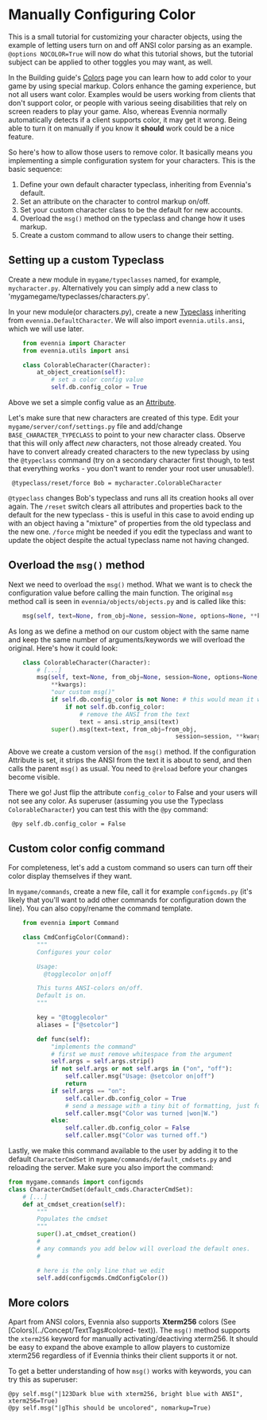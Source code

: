 # Manually Configuring Color


This is a small tutorial for customizing your character objects, using the example of letting users
turn on and off ANSI color parsing as an example.  `@options NOCOLOR=True` will now do what this
tutorial shows, but the tutorial subject can be applied to other toggles you may want, as well.

In the Building guide's [Colors](../Concept/TextTags#coloured-text) page you can learn how to add color to your
game by using special markup. Colors enhance the gaming experience, but not all users want color.
Examples would be users working from clients that don't support color, or people with various seeing
disabilities that rely on screen readers to play your game. Also, whereas Evennia normally
automatically detects if a client supports color, it may get it wrong. Being able to turn it on
manually if you know it **should** work could be a nice feature.

So here's how to allow those users to remove color. It basically means you implementing a simple
configuration system for your characters. This is the basic sequence:

1. Define your own default character typeclass, inheriting from Evennia's default.
1. Set an attribute on the character to control markup on/off.
1. Set your custom character class to be the default for new accounts.
1. Overload the `msg()` method on the typeclass and change how it uses markup.
1. Create a custom command to allow users to change their setting.

## Setting up a custom Typeclass

Create a new module in `mygame/typeclasses` named, for example, `mycharacter.py`. Alternatively you
can simply add a new class to 'mygamegame/typeclasses/characters.py'.

In your new module(or characters.py), create a new [Typeclass](../Component/Typeclasses) inheriting from
`evennia.DefaultCharacter`. We will also import `evennia.utils.ansi`, which we will use later.

```python
    from evennia import Character
    from evennia.utils import ansi

    class ColorableCharacter(Character):
        at_object_creation(self):
            # set a color config value
            self.db.config_color = True
```

Above we set a simple config value as an [Attribute](../Component/Attributes).

Let's make sure that new characters are created of this type. Edit your
`mygame/server/conf/settings.py` file and add/change `BASE_CHARACTER_TYPECLASS` to point to your new
character class. Observe that this will only affect *new* characters, not those already created. You
have to convert already created characters to the new typeclass by using the `@typeclass` command
(try on a secondary character first though, to test that everything works - you don't want to render
your root user unusable!).

     @typeclass/reset/force Bob = mycharacter.ColorableCharacter

`@typeclass` changes Bob's typeclass and runs all its creation hooks all over again. The `/reset`
switch clears all attributes and properties back to the default for the new typeclass - this is
useful in this case to avoid ending up with an object having a "mixture" of properties from the old
typeclass and the new one. `/force` might be needed if you edit the typeclass and want to update the
object despite the actual typeclass name not having changed.

## Overload the `msg()` method

Next we need to overload the `msg()` method. What we want is to check the configuration value before
calling the main function.  The original `msg` method call is seen in `evennia/objects/objects.py`
and is called like this:

```python
    msg(self, text=None, from_obj=None, session=None, options=None, **kwargs):
```

As long as we define a method on our custom object with the same name and keep the same number of
arguments/keywords we will overload the original. Here's how it could look:

```python
    class ColorableCharacter(Character):
        # [...]
        msg(self, text=None, from_obj=None, session=None, options=None,
            **kwargs):
            "our custom msg()"
            if self.db.config_color is not None: # this would mean it was not set
                if not self.db.config_color:
                    # remove the ANSI from the text
                    text = ansi.strip_ansi(text)
            super().msg(text=text, from_obj=from_obj,
                                               session=session, **kwargs)
```

Above we create a custom version of the `msg()` method. If the configuration Attribute is set, it
strips the ANSI from the text it is about to send, and then calls the parent `msg()` as usual. You
need to `@reload` before your changes become visible.

There we go! Just flip the attribute `config_color` to False and your users will not see any color.
As superuser (assuming you use the Typeclass `ColorableCharacter`) you can test this with the `@py`
command:

     @py self.db.config_color = False

## Custom color config command

For completeness, let's add a custom command so users can turn off their color display themselves if
they want.

In `mygame/commands`, create a new file, call it for example `configcmds.py` (it's likely that
you'll want to add other commands for configuration down the line). You can also copy/rename the
command template.

```python
    from evennia import Command

    class CmdConfigColor(Command):
        """
        Configures your color

        Usage:
          @togglecolor on|off

        This turns ANSI-colors on/off.
        Default is on.
        """

        key = "@togglecolor"
        aliases = ["@setcolor"]

        def func(self):
            "implements the command"
            # first we must remove whitespace from the argument
            self.args = self.args.strip()
            if not self.args or not self.args in ("on", "off"):
                self.caller.msg("Usage: @setcolor on|off")
                return
            if self.args == "on":
                self.caller.db.config_color = True
                # send a message with a tiny bit of formatting, just for fun
                self.caller.msg("Color was turned |won|W.")
            else:
                self.caller.db.config_color = False
                self.caller.msg("Color was turned off.")
```

Lastly, we make this command available to the user by adding it to the default `CharacterCmdSet` in
`mygame/commands/default_cmdsets.py` and reloading the server. Make sure you also import the
command:

```python
from mygame.commands import configcmds
class CharacterCmdSet(default_cmds.CharacterCmdSet):
    # [...]
    def at_cmdset_creation(self):
        """
        Populates the cmdset
        """
        super().at_cmdset_creation()
        #
        # any commands you add below will overload the default ones.
        #

        # here is the only line that we edit
        self.add(configcmds.CmdConfigColor())
```

## More colors

Apart from ANSI colors, Evennia also supports **Xterm256** colors (See [Colors](../Concept/TextTags#colored-
text)). The `msg()` method supports the `xterm256` keyword for manually activating/deactiving
xterm256. It should be easy to expand the above example to allow players to customize xterm256
regardless of if Evennia thinks their client supports it or not.

To get a better understanding of how `msg()` works with keywords, you can try this as superuser:

    @py self.msg("|123Dark blue with xterm256, bright blue with ANSI", xterm256=True)
    @py self.msg("|gThis should be uncolored", nomarkup=True)